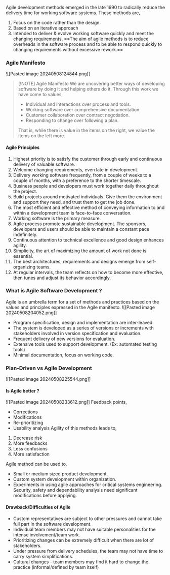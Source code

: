 Agile development methods emerged in the late 1990 to radically reduce the delivery time for working software systems. 
These methods are,
1. Focus on the code rather than the design.
2. Based on an iterative approach
3. Intended to deliver & evolve working software quickly and meet the changing requirements. 
==The aim of agile methods is to reduce overheads in the software process and to be able to respond quickly to changing requirements without excessive rework.== 

### Agile Manifesto
![[Pasted image 20240508124844.png]]

> [!NOTE] Agile Manifesto
> We are uncovering better ways of developing software by doing it and helping others do it. Through this work we have come to values,
> - Individual and interactions over process and tools.
> - Working software over comprehensive documentation.
> - Customer collaboration over contract negotiation.
> - Responding to change over following a plan.
> 
> That is, while there is value in the items on the right, we value the items on the left more.

#### Agile Principles
1. Highest priority is to satisfy the customer through early and continuous delivery of valuable software.
2. Welcome changing requirements, even late in development.
3. Delivery working software frequently, from a couple of weeks to a couple of months, with a preference to the shorter timescale. 
4. Business people and developers must work together daily throughout the project. 
5. Build projects around motivated individuals. Give them the environment and support they need, and trust them to get the job done. 
6. The most efficient and effective method of conveying information to and within a development team is face-to-face conversation.
7. Working software is the primary measure.
8. Agile process promote sustainable development. The sponsors, developers and users should be able to maintain a constant pace indefinitely. 
9. Continuous attention to technical excellence and good design enhances agility.
10. Simplicity, the art of maximizing the amount of work not done is essential. 
11. The best architectures, requirements and designs emerge from self-organizing teams.
12. At regular intervals, the team reflects on how to become more effective, then tunes and adjust its behavior accordingly. 
### What is Agile Software Development ?
Agile is an umbrella term for a set of methods and practices based on the values and principles expressed in the Agile manifesto. 
![[Pasted image 20240508204052.png]]
- Program specification, design and implementation are inter-leaved.
- The system is developed as a series of versions or increments with stakeholders involved in version specification and evaluation.
- Frequent delivery of new versions for evaluation. 
- Extensive tools used to support development. (Ex: automated testing tools)
- Minimal documentation, focus on working code.
### Plan-Driven vs Agile Development
![[Pasted image 20240508225544.png]]
#### Is Agile better ?
![[Pasted image 20240508233612.png]]
Feedback points,
- Corrections
- Modifications
- Re-prioritizing
- Usability analysis
Agility of this methods leads to,
1. Decrease risk
2. More feedbacks
3. Less confusions
4. More satisfaction

Agile method can be used to,
- Small or medium sized product development.
- Custom system development within organization.
- Experiments in using agile approaches for critical systems engineering.
	Security, safety and dependability analysis need significant modifications before applying. 
#### Drawback/Difficulties of Agile
- Custom representatives are subject to other pressures and cannot take full part in the software development.
- Individual team members may not have suitable personalities for the intense involvement/team work.
- Prioritizing changes can be extremely difficult when there are lot of stakeholders. 
- Under pressure from delivery schedules, the team may not have time to carry system simplifications.
- Cultural changes - team members may find it hard to change the practice (informal/defined by team itself)

